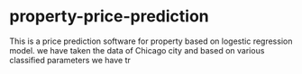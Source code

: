 # property-price-prediction 
This is a price prediction software for property based on logestic regression model. 
we have taken the data of Chicago city and based on various classified parameters we have tr
